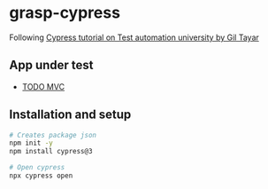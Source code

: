 # grasp-cypress

Following [Cypress tutorial on Test automation university by Gil Tayar](https://testautomationu.applitools.com/cypress-tutorial/)

## App under test

- [TODO MVC](http://todomvc-app-for-testing.surge.sh/)

## Installation and setup

```zsh
# Creates package json
npm init -y
npm install cypress@3
```

```zsh
# Open cypress
npx cypress open
```
